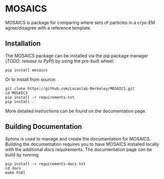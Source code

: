 # MOSAICS

MOSAICS is package for comparing where sets of particles in a cryo-EM agree/disagree with a reference template.

## Installation

The MOSAICS package can be installed via the pip package manager (*TODO: release to PyPi*) by using the pre-built wheel:
```
pip install mosaics
```
Or to install from source:
```
git clone https://github.com/Lucaslab-Berkeley/MOSAICS.git
cd MOSAICS
pip install -r requirements.txt
pip install .
```

More detailed instructions can be found on the documentation page.

## Building Documentation

Sphinx is used to manage and create the documentation for MOSAICS.
Building the documentation requires you to have MOSAICS installed locally with the additional docs requirements.
The documentation page can be build by running
```
pip install -r requirements-docs.txt
cd docs
make html
```
